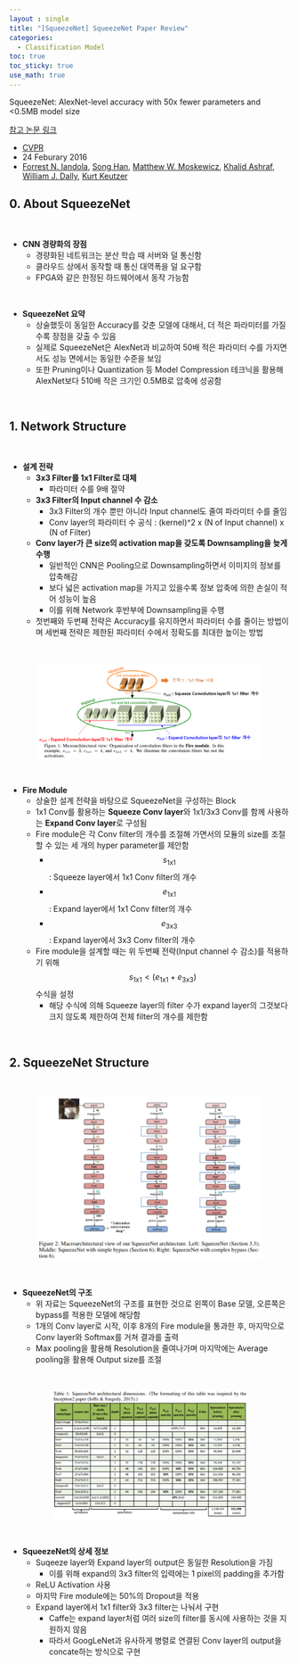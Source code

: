```yaml
---
layout : single
title: "[SqueezeNet] SqueezeNet Paper Review"
categories: 
  - Classification Model 
toc: true
toc_sticky: true
use_math: true
---
```


SqueezeNet: AlexNet-level accuracy with 50x fewer parameters and <0.5MB model size

[참고 논문 링크](https://arxiv.org/abs/1602.07360)

- [CVPR](https://cvpr.thecvf.com/)   
- 24 Feburary 2016 
- [Forrest N. Iandola](https://arxiv.org/search/cs?searchtype=author&query=Iandola,+F+N), [Song Han](https://arxiv.org/search/cs?searchtype=author&query=Han,+S), [Matthew W. Moskewicz](https://arxiv.org/search/cs?searchtype=author&query=Moskewicz,+M+W), [Khalid Ashraf](https://arxiv.org/search/cs?searchtype=author&query=Ashraf,+K), [William J. Dally](https://arxiv.org/search/cs?searchtype=author&query=Dally,+W+J), [Kurt Keutzer](https://arxiv.org/search/cs?searchtype=author&query=Keutzer,+K)   


## 0. About SqueezeNet    

&nbsp;

- **CNN 경량화의 장점**    
  - 경량화된 네트워크는 분산 학습 때 서버와 덜 통신함   
  - 클라우드 상에서 동작할 때 통신 대역폭을 덜 요구함   
  - FPGA와 같은 한정된 하드웨어에서 동작 가능함    

&nbsp;

- **SqueezeNet 요약**   
  - 상술했듯이 동일한 Accuracy를 갖춘 모델에 대해서, 더 적은 파라미터를 가질수록 장점을 갖출 수 있음   
  - 실제로 SqueezeNet은 AlexNet과 비교하여 50배 적은 파라미터 수를 가지면서도 성능 면에서는 동일한 수준을 보임    
  - 또한 Pruning이나 Quantization 등 Model Compression 테크닉을 활용해 AlexNet보다 510배 작은 크기인 0.5MB로 압축에 성공함    

&nbsp;

## 1. Network Structure    

&nbsp;

- **설계 전략**    
  - **3x3 Filter를 1x1 Filter로 대체**      
    - 파라미터 수를 9배 절약    
  - **3x3 Filter의 Input channel 수 감소**    
    - 3x3 Filter의 개수 뿐만 아니라 Input channel도 줄여 파라미터 수를 줄임    
    - Conv layer의 파라미터 수 공식 : (kernel)^2 x (N of Input channel) x (N of Filter)   
  - **Conv layer가 큰 size의 activation map을 갖도록 Downsampling을 늦게 수행**   
    - 일반적인 CNN은 Pooling으로 Downsampling하면서 이미지의 정보를 압축해감   
    - 보다 넓은 activation map을 가지고 있을수록 정보 압축에 의한 손실이 적어 성능이 높음    
    - 이를 위해 Network 후반부에 Downsampling을 수행     
  - 첫번째와 두번째 전략은 Accuracy를 유지하면서 파라미터 수를 줄이는 방법이며 세번째 전략은 제한된 파라미터 수에서 정확도를 최대한 높이는 방법    

&nbsp;

<div align="center">
  <img src="/assets/images/Net/54.png" width="80%" height="80%" alt=""/>
  <p><em></em></p>
</div>

&nbsp;

- **Fire Module**   
  - 상술한 설계 전략을 바탕으로 SqueezeNet을 구성하는 Block    
  - 1x1 Conv를 활용하는 **Squeeze Conv layer**와 1x1/3x3 Conv를 함께 사용하는 **Expand Conv layer**로 구성됨     
  - Fire module은 각 Conv filter의 개수를 조절해 가면서의 모듈의 size를 조절할 수 있는 세 개의 hyper parameter를 제안함    
    - $$s_{1 \text{x} 1}$$ : Squeeze layer에서 1x1 Conv filter의 개수    
    - $$e_{1 \text{x} 1}$$ : Expand layer에서 1x1 Conv filter의 개수   
    - $$e_{3 \text{x} 3}$$ : Expand layer에서 3x3 Conv filter의 개수    
  - Fire module을 설계할 때는 위 두번째 전략(Input channel 수 감소)를 적용하기 위해 $$s_{1 \text{x} 1} < (e_{1 \text{x} 1} + e_{3 \text{x} 3})$$ 수식을 설정   
    - 해당 수식에 의해 Squeeze layer의 filter 수가 expand layer의 그것보다 크지 않도록 제한하여 전체 filter의 개수를 제한함   

&nbsp;

## 2. SqueezeNet Structure    

&nbsp;

<div align="center">
  <img src="/assets/images/Net/55.png" width="80%" height="80%" alt=""/>
  <p><em></em></p>
</div>

&nbsp;

- **SqueezeNet의 구조**   
  - 위 자료는 SqueezeNet의 구조를 표현한 것으로 왼쪽이 Base 모델, 오른쪽은 bypass를 적용한 모델에 해당함    
  - 1개의 Conv layer로 시작, 이후 8개의 Fire module을 통과한 후, 마지막으로 Conv layer와 Softmax를 거쳐 결과를 출력     
  - Max pooling을 활용해 Resolution을 줄여나가며 마지막에는 Average pooling을 활용해 Output size를 조절     

&nbsp;

<div align="center">
  <img src="/assets/images/Net/56.png" width="70%" height="70%" alt=""/>
  <p><em></em></p>
</div>

&nbsp;

- **SqueezeNet의 상세 정보**    
  - Suqeeze layer와 Expand layer의 output은 동일한 Resolution을 가짐    
    - 이를 위해 expand의 3x3 filter의 입력에는 1 pixel의 padding을 추가함    
  - ReLU Activation 사용    
  - 마지막 Fire module에는 50%의 Dropout을 적용    
  - Expand layer에서 1x1 filter와 3x3 filter는 나눠서 구현    
    - Caffe는 expand layer처럼 여러 size의 filter를 동시에 사용하는 것을 지원하지 않음   
    - 따라서 GoogLeNet과 유사하게 병렬로 연결된 Conv layer의 output을 concate하는 방식으로 구현     

&nbsp;

